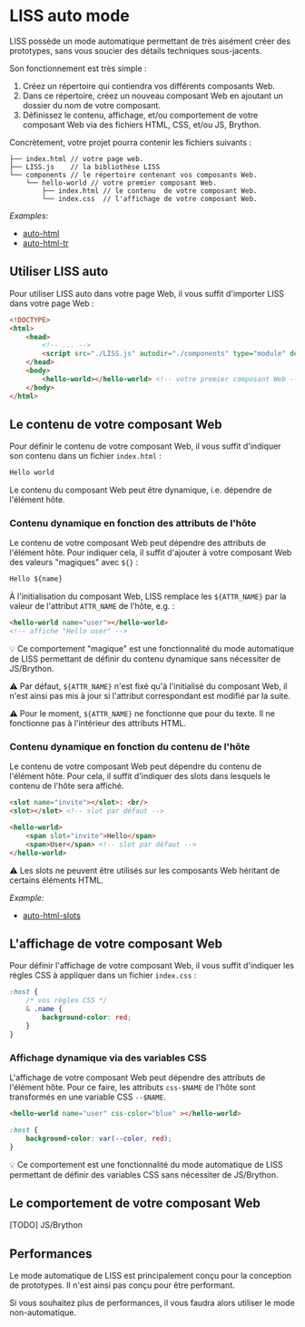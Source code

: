 # LISS auto mode

LISS possède un mode automatique permettant de très aisément créer des prototypes, sans vous soucier des détails techniques sous-jacents.

Son fonctionnement est très simple :
1. Créez un répertoire qui contiendra vos différents composants Web.
2. Dans ce répertoire, créez un nouveau composant Web en ajoutant un dossier du nom de votre composant.
3. Définissez le contenu, affichage, et/ou comportement de votre composant Web via des fichiers HTML, CSS, et/ou JS, Brython.

Concrètement, votre projet pourra contenir les fichiers suivants :

```
├── index.html // votre page web.
├── LISS.js    // la bibliothèse LISS
└── components // le répertoire contenant vos composants Web.
    └── hello-world // votre premier composant Web.
        ├── index.html // le contenu  de votre composant Web.
        └── index.css  // l'affichage de votre composant Web.
```

*Examples:*
- [auto-html](../../dist/dev/pages/playground/?example=auto-html)
- [auto-html-tr](../../dist/dev/pages/playground/?example=auto-html-tr)

## Utiliser LISS auto 

Pour utiliser LISS auto dans votre page Web, il vous suffit d'importer LISS dans votre page Web :

```html
<!DOCTYPE>
<html>
    <head>
        <!-- ... -->
        <script src="./LISS.js" autodir="./components" type="module" defer></script>
    </head>
    <body>
        <hello-world></hello-world> <!-- votre premier composant Web -->
    </body>
</html>
```

## Le contenu de votre composant Web

Pour définir le contenu de votre composant Web, il vous suffit d'indiquer son contenu dans un fichier `index.html` :

```html
Hello world
```

Le contenu du composant Web peut être dynamique, i.e. dépendre de l'élément hôte.

### Contenu dynamique en fonction des attributs de l'hôte

Le contenu de votre composant Web peut dépendre des attributs de l'élément hôte.
Pour indiquer cela, il suffit d'ajouter à votre composant Web des valeurs "magiques" avec `${}` :
```html
Hello ${name}
```

À l'initialisation du composant Web, LISS remplace les `${ATTR_NAME}` par la valeur de l'attribut `ATTR_NAME` de l'hôte, e.g. :
```html
<hello-world name="user"></hello-world>
<!-- affiche "Hello user" -->
```

💡 Ce comportement "magique" est une fonctionnalité du mode automatique de LISS permettant de définir du contenu dynamique sans nécessiter de JS/Brython.

⚠ Par défaut, `${ATTR_NAME}` n'est fixé qu'à l'initialisé du composant Web, il n'est ainsi pas mis à jour si l'attribut correspondant est modifié par la suite.

⚠ Pour le moment, `${ATTR_NAME}` ne fonctionne que pour du texte. Il ne fonctionne pas à l'intérieur des attributs HTML.

### Contenu dynamique en fonction du contenu de l'hôte

Le contenu de votre composant Web peut dépendre du contenu de l'élément hôte. Pour cela, il suffit d'indiquer des slots dans lesquels le contenu de l'hôte sera affiché.

```html
<slot name="invite"></slot>: <br/>
<slot></slot> <!-- slot par défaut -->
```

```html
<hello-world>
    <span slot="invite">Hello</span>
    <span>User</span> <!-- slot par défaut -->
</hello-world>
```

⚠ Les slots ne peuvent être utilisés sur les composants Web héritant de certains éléments HTML.

*Example:*
- [auto-html-slots](../../dist/dev/pages/playground/?example=auto-html-slots)

## L'affichage de votre composant Web

Pour définir l'affichage de votre composant Web, il vous suffit d'indiquer les règles CSS à appliquer dans un fichier `index.css` :

```css
:host {
    /* vos règles CSS */
    & .name {
        background-color: red;
    }
}
```

### Affichage dynamique via des variables CSS

L'affichage de votre composant Web peut dépendre des attributs de l'élément hôte.
Pour ce faire, les attributs `css-$NAME` de l'hôte sont transformés en une variable CSS `--$NAME`.

```html
<hello-world name="user" css-color="blue" ></hello-world>
```

```css
:host {
    background-color: var(--color, red);
}
```

💡 Ce comportement est une fonctionnalité du mode automatique de LISS permettant de définir des variables CSS sans nécessiter de JS/Brython.

## Le comportement de votre composant Web

[TODO] JS/Brython

## Performances

Le mode automatique de LISS est principalement conçu pour la conception de prototypes. Il n'est ainsi pas conçu pour être performant.

Si vous souhaitez plus de performances, il vous faudra alors utiliser le mode non-automatique.